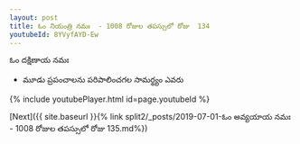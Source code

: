 ```yaml
---
layout: post
title: ఓం నియంత్రి నమః  - 1008 రోజుల తపస్సులో రోజు  134
youtubeId: 8YVyfAYD-Ew
---
```

 
 
 ఓం దక్షిణాయ నమః  
 
 -  మూడు ప్రపంచాలను పరిపాలించగల సామర్థ్యం ఎవరు 
 
  
 
  
 
 
 
 
 
 


{% include youtubePlayer.html id=page.youtubeId %}
 
[Next]({{ site.baseurl }}{% link  split2/_posts/2019-07-01-ఓం అవ్యయాయ నమః  - 1008 రోజుల తపస్సులో రోజు  135.md%})
 
